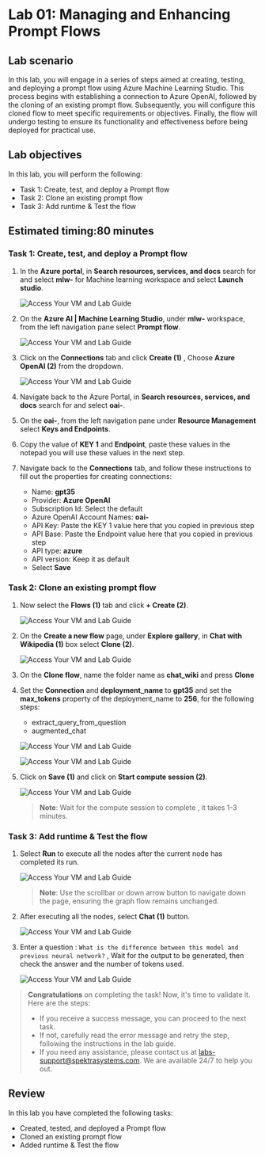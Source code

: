 # Lab 01: Managing and Enhancing Prompt Flows

## Lab scenario
In this lab, you will engage in a series of steps aimed at creating, testing, and deploying a prompt flow using Azure Machine Learning Studio. This process begins with establishing a connection to Azure OpenAI, followed by the cloning of an existing prompt flow. Subsequently, you will configure this cloned flow to meet specific requirements or objectives. Finally, the flow will undergo testing to ensure its functionality and effectiveness before being deployed for practical use.

## Lab objectives
In this lab, you will perform the following:
- Task 1: Create, test, and deploy a Prompt flow
- Task 2: Clone an existing prompt flow
- Task 3: Add runtime & Test the flow

## Estimated timing:80 minutes

### Task 1: Create, test, and deploy a Prompt flow

1.  In the **Azure portal**, in **Search resources, services, and docs** search for and select **mlw-<inject key="DeploymentID" enableCopy="false"></inject>** for Machine learning workspace and select **Launch studio**.

     ![Access Your VM and Lab Guide](../media/mlw.png)

1.  On the **Azure AI | Machine Learning Studio**, under **mlw-<inject key="DeploymentID" enableCopy="false"></inject>** workspace, from the left navigation pane select **Prompt flow**.

    ![Access Your VM and Lab Guide](../media/openai_3_1.png)

1.  Click on the **Connections** tab and click **Create (1)** , Choose **Azure OpenAI (2)** from the dropdown.

    ![Access Your VM and Lab Guide](../media/openai_6-1.png)

1. Navigate back to the Azure Portal, in **Search resources, services, and docs** search for and select **oai-<inject key="DeploymentID" enableCopy="false"></inject>**. 

1. On the **oai-<inject key="DeploymentID" enableCopy="false"></inject>**, from the left navigation pane under **Resource Management** select **Keys and Endpoints**.

1. Copy the value of **KEY 1** and **Endpoint**, paste these values in the notepad you will use these values in the next step.

1. Navigate back to the **Connections** tab, and follow these instructions to fill out the properties for creating connections:
    
   - Name: **gpt35**
   - Provider: **Azure OpenAI**
   - Subscription Id: Select the default
   - Azure OpenAI Account Names: **oai-<inject key="DeploymentID" enableCopy="false"></inject>**
   - API Key: Paste the KEY 1 value here that you copied in previous step
   - API Base: Paste the Endpoint value here that you copied in previous step
   - API type: **azure**
   - API version: Keep it as default
   - Select **Save**

### Task 2: Clone an existing prompt flow
   
1.  Now select the **Flows (1)** tab and click **+ Create (2)**.

    ![Access Your VM and Lab Guide](../media/flow.png)
 
1.  On the **Create a new flow** page, under **Explore gallery**, in **Chat with Wikipedia (1)** box select **Clone (2)**.

    ![Access Your VM and Lab Guide](../media/chatwithclone.png)
   
1. On the **Clone flow**, name the folder name as **chat_wiki** and press **Clone**
   
1. Set the **Connection** and **deployment_name** to **gpt35** and set the **max_tokens** property of the deployment_name to **256**, for the following steps:
   - extract_query_from_question
   - augmented_chat
  
    ![Access Your VM and Lab Guide](../media/openai_08_9.png)

    ![Access Your VM and Lab Guide](../media/openai_11-1.png)
   
6. Click on **Save (1)** and click on **Start compute session (2)**.

   ![Access Your VM and Lab Guide](../media/save.png)

     >**Note**: Wait for the compute session to complete , it takes 1-3 minutes.

### Task 3: Add runtime & Test the flow

1. Select **Run** to execute all the nodes after the current node has completed its run.

   ![Access Your VM and Lab Guide](../media/openai_12.png)
   
     >**Note**: Use the scrollbar or down arrow button to navigate down the page, ensuring the graph flow remains unchanged.

4. After executing all the nodes, select **Chat (1)** button.

   ![Access Your VM and Lab Guide](../media/chat.png)
   
6. Enter a question : `What is the difference between this model and previous neural network?` , Wait for the output to be generated, then check the answer and the number of tokens used.

   ![Access Your VM and Lab Guide](../media/trace.png)

> **Congratulations** on completing the task! Now, it's time to validate it. Here are the steps:
> - If you receive a success message, you can proceed to the next task.
> - If not, carefully read the error message and retry the step, following the instructions in the lab guide. 
> - If you need any assistance, please contact us at labs-support@spektrasystems.com. We are available 24/7 to help you out.
<validation step="a191a267-12d7-4c02-a757-1bff8a5daa07" />

## Review
In this lab you have completed the following tasks:
- Created, tested, and deployed a Prompt flow
- Cloned an existing prompt flow
- Added runtime & Test the flow


